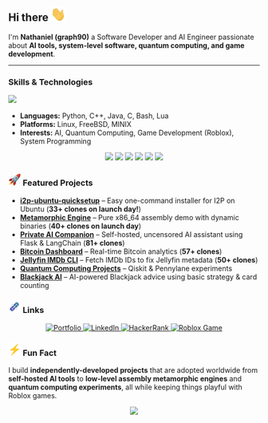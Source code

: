 ## Hi there <img src="assets/wave.gif" width="30px">

I'm **Nathaniel (graph90)** a Software Developer and AI Engineer passionate about **AI tools, system-level software, quantum computing, and game development**.

---

###  Skills & Technologies 
<img src="assets/monkey.gif" width="200px">

- **Languages:** Python, C++, Java, C, Bash, Lua  
- **Platforms:** Linux, FreeBSD, MINIX  
- **Interests:** AI, Quantum Computing, Game Development (Roblox), System Programming

<p align="center">
  <img src="https://img.shields.io/badge/Python-3776AB?style=for-the-badge&logo=python&logoColor=white"/>
  <img src="https://img.shields.io/badge/C++-00599C?style=for-the-badge&logo=cplusplus&logoColor=white"/>
  <img src="https://img.shields.io/badge/Java-007396?style=for-the-badge&logo=java&logoColor=white"/>
  <img src="https://img.shields.io/badge/Linux-FCC624?style=for-the-badge&logo=linux&logoColor=black"/>
  <img src="https://img.shields.io/badge/FreeBSD-ED1C24?style=for-the-badge&logo=freebsd&logoColor=white"/>
  <img src="https://img.shields.io/badge/Assembly-000?style=for-the-badge&logo=assembly&logoColor=white"/>
</p>



### <img src="assets/rocket.gif" width="25px"> Featured Projects
- **[i2p-ubuntu-quicksetup](https://github.com/graph90/i2p-ubuntu-quicksetup)** – Easy one-command installer for I2P on Ubuntu (**33+ clones on launch day!**)  
- **[Metamorphic Engine](https://github.com/graph90/metamorphic-engine)** – Pure x86_64 assembly demo with dynamic binaries (**40+ clones on launch day**)  
- **[Private AI Companion](https://github.com/graph90/private-ai-companion)** – Self-hosted, uncensored AI assistant using Flask & LangChain (**81+ clones**)  
- **[Bitcoin Dashboard](https://github.com/graph90/Bitcoin-Dashboard)** – Real-time Bitcoin analytics (**57+ clones**)  
- **[Jellyfin IMDb CLI](https://github.com/graph90/jellyfin-imdb-cli)** – Fetch IMDb IDs to fix Jellyfin metadata (**50+ clones**)  
- **[Quantum Computing Projects](https://github.com/graph90/Quantum-computing)** – Qiskit & Pennylane experiments  
- **[Blackjack AI](https://github.com/graph90/BlackJackAi)** – AI-powered Blackjack advice using basic strategy & card counting  


### <img src="assets/link.gif" width="25px">  Links
<p align="center">
  <a href="https://graph90.github.io/">
    <img src="https://img.shields.io/badge/Portfolio-000?style=for-the-badge&logo=vercel&logoColor=white" alt="Portfolio"/>
  </a>
  <a href="https://www.linkedin.com/in/nathaniel-armogan-983556171">
    <img src="https://img.shields.io/badge/LinkedIn-0077B5?style=for-the-badge&logo=linkedin&logoColor=white" alt="LinkedIn"/>
  </a>
  <a href="https://www.hackerrank.com/nathaniel_armog1">
    <img src="https://img.shields.io/badge/HackerRank-2EC866?style=for-the-badge&logo=hackerrank&logoColor=white" alt="HackerRank"/>
  </a>
  <a href="https://www.roblox.com/games/95249682605742/Parkour-vs-Zombies-Survival-Chaos">
    <img src="https://img.shields.io/badge/Roblox%20Game-FF4757?style=for-the-badge&logo=roblox&logoColor=white" alt="Roblox Game"/>
  </a>
</p>

### <img src="assets/bolt.gif" width="25px"> Fun Fact

I build **independently-developed projects** that are adopted worldwide from **self-hosted AI tools** to **low-level assembly metamorphic engines** and **quantum computing experiments**, all while keeping things playful with Roblox games.  

<p align="center">
  <img src="https://github-readme-stats.vercel.app/api/top-langs/?username=graph90&layout=compact&theme=radical"/>
</p>

